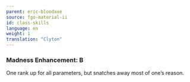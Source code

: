 ```yaml
---
parent: eric-bloodaxe
source: fgo-material-ii
id: class-skills
language: en
weight: 1
translation: "Clyton"
---
```


### Madness Enhancement: B

One rank up for all parameters, but snatches away most of one’s reason.

